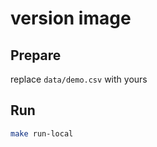 # version image

## Prepare

replace `data/demo.csv` with yours

## Run

```bash
make run-local
```
